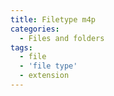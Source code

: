 ```yaml
---
title: Filetype m4p
categories:
  - Files and folders
tags:
  - file
  - 'file type'
  - extension
---
```

